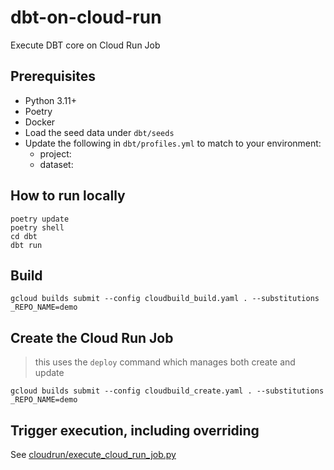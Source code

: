 # dbt-on-cloud-run

Execute DBT core on Cloud Run Job

## Prerequisites

- Python 3.11+
- Poetry
- Docker
- Load the seed data under `dbt/seeds`
- Update the following in `dbt/profiles.yml` to match to your environment:
    - project: <change to yours>
    - dataset: <change to yours>

## How to run locally

```
poetry update
poetry shell
cd dbt
dbt run
```

## Build

```
gcloud builds submit --config cloudbuild_build.yaml . --substitutions _REPO_NAME=demo
```

## Create the Cloud Run Job

> this uses the `deploy` command which manages both create and update

```
gcloud builds submit --config cloudbuild_create.yaml . --substitutions _REPO_NAME=demo
```

## Trigger execution, including overriding
See [cloudrun/execute_cloud_run_job.py](cloudrun/execute_cloud_run_job.py)